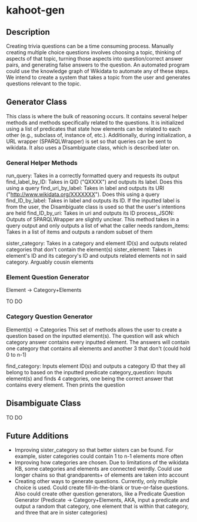 # kahoot-gen
## Description
Creating trivia questions can be a time consuming process. Manually creating multiple choice questions involves choosing a topic, thinking of aspects of that topic, turning those aspects into question/correct answer pairs, and generating false answers to the question. An automated program could use the knowledge graph of Wikidata to automate any of these steps. We intend to create a system that takes a topic from the user and generates questions relevant to the topic.

## Generator Class
This class is where the bulk of reasoning occurs. It contains several helper methods and methods specifically related to the questions.
It is initialized using a list of predicates that state how elements can be related to each other (e.g., subclass of, instance of, etc.). Additionally, during initialization, a URL wrapper (SPARQLWrapper) is set so that queries can be sent to wikidata. It also uses a Disambiguate class, which is described later on.

### General Helper Methods
run_query: Takes in a correctly formatted query and requests its output
find_label_by_ID: Takes in QID ("QXXXX") and outputs its label. Does this using a query
find_uri_by_label: Takes in label and outputs its URI ("http://www.wikidata.org/XXXXXXX"). Does this using a query
find_ID_by_label: Takes in label and outputs its ID. If the inputted label is from the user, the Disambiguate class is used so that the user's intentions are held
find_ID_by_uri: Takes in uri and outputs its ID
process_JSON: Outputs of SPARQLWrapper are slightly unclear. This method takes in a query output and only outputs a list of what the caller needs
random_items: Takes in a list of items and outputs a random subset of them

sister_category: Takes in a category and element ID(s) and outputs related categories that don't contain the element(s)
sister_element: Takes in element's ID and its category's ID and outputs related elements not in said category. Arguably cousin elements

### Element Question Generator
Element -> Category+Elements

TO DO

### Category Question Generator
Element(s) -> Categories
This set of methods allows the user to create a question based on the inputted element(s). The question will ask which category answer contains every inputted element. The answers will contain one category that contains all elements and another 3 that don't (could hold 0 to n-1)

find_category: Inputs element ID(s) and outputs a category ID that they all belong to based on the inputted predicate
category_question: Inputs element(s) and finds 4 categories, one being the correct answer that contains every element. Then prints the question

## Disambiguate Class

TO DO

## Future Additions
- Improving sister_category so that better sisters can be found. For example, sister categories could contain 1 to n-1 elements more often
- Improving how categories are chosen. Due to limitations of the wikidata KB, some categories and elements are connected weirdly. Could use longer chains so that grandparents+ of elements are taken into account
- Creating other ways to generate questions. Currently, only multiple choice is used. Could create fill-in-the-blank or true-or-false questions. Also could create other question generators, like a Predicate Question Generator (Predicate -> Category+Elements, AKA, input a predicate and output a random that category, one element that is within that category, and three that are in sister categories)

